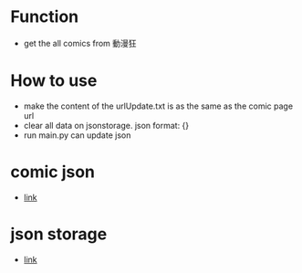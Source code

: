# Function
* get the all comics from 動漫狂

# How to use
* make the content of the urlUpdate.txt is as the same as the comic page url
* clear all data on jsonstorage. json format: {}
* run main.py can update json

# comic json
* [link](https://api.jsonstorage.net/v1/json/6ac1356d-f534-42c8-96d0-b02a2d0b8b4c/30fadcf0-af3e-4798-bb6a-43eb9941d7db)

# json storage
* [link](https://www.jsonstorage.net/)
